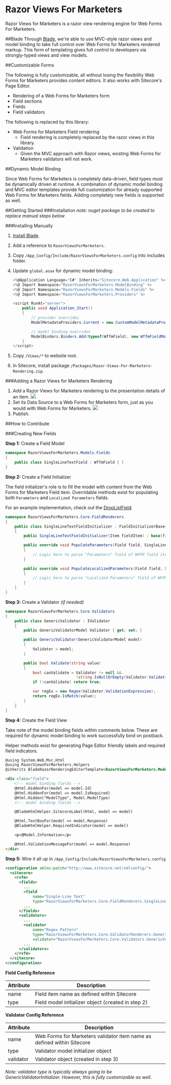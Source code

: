 Razor Views For Marketers
======================

Razor Views for Marketers is a razor view rendering engine for Web Forms For Marketers. 

##Blade
Through [Blade](https://github.com/kamsar/Blade), we're able to use MVC-style razor views and model binding to take full control over Web Forms for Marketers rendered markup. This form of templating gives full control to developers via strongly-typed views and view models.

##Customizable Forms

The following is fully customizable, all without losing the flexibility Web Forms for Marketers provides content editors. It also works with Sitecore's Page Editor.

* Rendering of a Web Forms for Marketers form
* Field sections
* Fields
* Field validators

The following is replaced by this library:

* Web Forms for Marketers Field rendering
  * Field rendering is completely replaced by the razor views in this library.
* Validation
  * Given the MVC approach with Razor views, existing Web Forms for Marketers validators will not work.

##Dynamic Model Binding

Since Web Forms for Marketers is completely data-driven, field types must be dynamically driven at runtime. A combination of dynamic model binding and MVC editor templates provide full customization for already supported Web Forms for Marketers fields. Adding completely new fields is supported as well.

##Getting Started
###Installation
_note: nuget package to be created to replace manual steps below_


###Installing Manually

1. [Install Blade](https://github.com/kamsar/Blade/wiki/Installation).
2. Add a reference to ```RazorViewsForMarketers```.
3. Copy ```/App_Config/Include/RazorViewsForMarketers.config``` into includes folder.
4. Update ```global.asax``` for dynamic model binding:

   ```c#
   <%@Application Language='C#' Inherits="Sitecore.Web.Application" %>
   <%@ Import Namespace="RazorViewsForMarketers.ModelBinding" %>
   <%@ Import Namespace="RazorViewsForMarketers.Models.Fields" %>
   <%@ Import Namespace="RazorViewsForMarketers.Providers" %>
   
   <script RunAt="server">
       public void Application_Start()
       {
           // provider overrides
           ModelMetadataProviders.Current = new CustomModelMetadataProvider();
   
           // model binding overrides
           ModelBinders.Binders.Add(typeof(WffmField), new WffmFieldModelBinder());
       }
   </script>
   ```
   
5. Copy ```/Views/*``` to website root.
6. In Sitecore, install package ```/Packages/Razor-Views-For-Marketers-Rendering.zip```.

###Adding a Razor Views for Marketers Rendering
1. Add a Razor Views for Marketers rendering to the presentation details of an item.
   ![](https://github.com/PetersonDave/RazorViewsForMarketers/wiki/Images/Presentation-Details.png)
2. Set its Data Source to a Web Forms for Marketers form, just as you would with Web Forms for Marketers.
   ![](https://github.com/PetersonDave/RazorViewsForMarketers/wiki/Images/Form-Datasource.png)
3. Publish.

##How to Contribute

###Creating New Fields

**Step 1:** Create a Field Model
   
   ```c#
   namespace RazorViewsForMarketers.Models.Fields
   {
       public class SingleLineTextField : WffmField { }
   }
   ```
   
**Step 2:** Create a Field Initializer
   
   The field initializer's role is to fill the model with content from the Web Forms for Marketers Field item. Overridable methods exist for populating both ```Parameters``` and ```Localized Parameters``` fields.
   
   For an example implementation, check out the [DropListField](https://github.com/PetersonDave/RazorViewsForMarketers/blob/master/Source/RazorViewsForMarketers/Core/FieldRenderers/DropListInitializer.cs).
   
   ```c#
   namespace RazorViewsForMarketers.Core.FieldRenderers
   {
       public class SingleLineTextFieldInitializer : FieldInitializerBase<SingleLineTextField>
       {
           public SingleLineTextFieldInitializer(Item fieldItem) : base(fieldItem) { }
   
           public override void PopulateParameters(Field field, SingleLineTextField model)
           {
               // Logic here to parse "Parameters" field of WFFM field item
           }
   
           public override void PopulateLocalizedParameters(Field field, SingleLineTextField model)
           {
               // Logic here to parse "Localized Parameters" field of WFFM field item
           }
       }
   }
   ```
   
**Step 3:** Create a Validator _(if needed)_
   ```c#
   namespace RazorViewsForMarketers.Core.Validators
   {
       public class GenericValidator : IValidator
       {
           public GenericValidatorModel Validator { get; set; }
   
           public GenericValidator(GenericValidatorModel model)
           {
               Validator = model;
           }
   
           public bool Validate(string value)
           {
               bool canValidate = Validator != null &&
							      !string.IsNullOrEmpty(Validator.ValidationExpression);
               if (!canValidate) return true;
   
               var regEx = new Regex(Validator.ValidationExpression);
               return regEx.IsMatch(value);
           }
       }
   }
   ```
   
**Step 4:** Create the Field View
   
   Take note of the model binding fields within comments below. These are required for dynamic model binding to work successfully bind on postback.
   
   Helper methods exist for generating Page Editor friendly labels and required field indicators.
   
   ```html
   @using System.Web.Mvc.Html
   @using RazorViewsForMarketers.Helpers
   @inherits BladeRazorRenderingEditorTemplate<RazorViewsForMarketers.Models.Fields.SingleLineTextField>
   
   <div class="field">
       <!-- model binding fields -->
       @Html.HiddenFor(model => model.Id)
       @Html.HiddenFor(model => model.IsRequired)
       @Html.Hidden("ModelType", Model.ModelType)
       <!-- model binding fields -->
   
       @BladeHtmlHelper.SitecoreLabel(Html, model => model)
   
       @Html.TextBoxFor(model => model.Response)
       @BladeHtmlHelper.RequiredIndicator(model => model)
   
       <p>@Model.Information</p>
   
       @Html.ValidationMessageFor(model => model.Response)
   </div>
   ```
   
**Step 5:** Wire it all up in ```/App_Config/Include/RazorViewsForMarketers.config```
   
   ```xml
   <configuration xmlns:patch="http://www.sitecore.net/xmlconfig/">
     <sitecore>
       <rvfm>
         <fields>
		   ...
           <field 
   			   name="Single-Line Text" 
			   type="RazorViewsForMarketers.Core.FieldRenderers.SingleLineTextFieldInitializer" />
		   ...
         </fields>
         <validators>
		   ...
           <validator 
   			   name="Regex Pattern" 
			   type="RazorViewsForMarketers.Core.ValidatorRenderers.GenericValidatorInitializer" 
			   validator="RazorViewsForMarketers.Core.Validators.GenericValidator" />
		   ...
         </validators>
       </rvfm>
     </sitecore>
   </configuration>
   ```
   
   **Field Config Reference**
   
   Attribute | Description
   --- | ---
   name | Field item name as defined within Sitecore
   type | Field model initializer object (created in step 2)
   
   **Validator Config Reference**
   
   Attribute | Description
   --- | ---
   name | Web Forms for Marketers validator item name as defined within Sitecore
   type | Validator model initializer object
   validator | Validator object (created in step 3)
   
   _Note: validator type is typically always going to be GenericValidatorInitializer. However, this is fully customizable as well._
